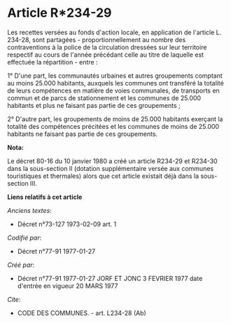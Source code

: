 # Article R*234-29

Les recettes versées au fonds d'action locale, en application de l'article L. 234-28, sont partagées - proportionnellement au
nombre des contraventions à la police de la circulation dressées sur leur territoire respectif au cours de l'année précédant
celle au titre de laquelle est effectuée la répartition - entre :

1° D'une part, les communautés urbaines et autres groupements comptant au moins 25.000 habitants, auxquels les communes ont
transféré la totalité de leurs compétences en matière de voies communales, de transports en commun et de parcs de
stationnement et les communes de 25.000 habitants et plus ne faisant pas partie de ces groupements ;

2° D'autre part, les groupements de moins de 25.000 habitants exerçant la totalité des compétences précitées et les communes
de moins de 25.000 habitants ne faisant pas partie de ces groupements.

**Nota:**

Le décret 80-16 du 10 janvier 1980 a créé un article R234-29 et R234-30 dans la sous-section II (dotation supplémentaire
versée aux communes touristiques et thermales) alors que cet article existait déjà dans la sous-section III.

**Liens relatifs à cet article**

_Anciens textes_:

  - Décret n°73-127 1973-02-09 art. 1

_Codifié par_:

  - Décret n°77-91 1977-01-27

_Créé par_:

  - Décret n°77-91 1977-01-27 JORF ET JONC 3 FEVRIER 1977 date d'entrée en vigueur 20 MARS 1977

_Cite_:

  - CODE DES COMMUNES. - art. L234-28 (Ab)
